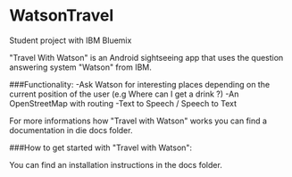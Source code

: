# WatsonTravel
Student project with IBM Bluemix 

"Travel With Watson" is an Android sightseeing app that uses the question answering system "Watson" from IBM.

###Functionality:
-Ask Watson for interesting places depending on the current position of the user (e.g Where can I get a drink ?) 
-An OpenStreetMap with routing
-Text to Speech / Speech to Text

For more informations how "Travel with Watson" works you can find a documentation in die docs folder.

###How to get started with "Travel with Watson":

You can find an installation instructions in the docs folder.
